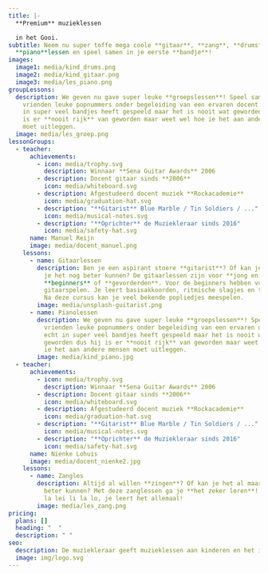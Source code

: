 ```yaml
---
title: |-
  **Premium** muzieklessen

  in het Gooi.
subtitle: Neem nu super toffe mega coole **gitaar**, **zang**, **drums** of
  **piano**lessen en speel samen in je eerste **bandje**!
images:
  image1: media/kind_drums.png
  image2: media/kind_gitaar.png
  image3: media/les_piano.png
groupLessons:
  description: We geven nu gave super leuke **groepslessen**! Speel samen met je
    vrienden leuke popnummers onder begeleiding van een ervaren docent die echt
    in super veel bandjes heeft gespeeld maar het is nooit wat geworden dus hij
    is er **nooit rijk** van geworden maar weet wel hoe ie het aan andere mensen
    moet uitleggen.
  image: media/les_groep.png
lessonGroups:
  - teacher:
      achievements:
        - icon: media/trophy.svg
          description: Winnaar **Sena Guitar Awards** 2006
        - description: Docent gitaar sinds **2006**
          icon: media/whiteboard.svg
        - description: Afgestudeerd docent muziek **Rockacademie**
          icon: media/graduation-hat.svg
        - description: "**Gitarist** Blue Marble / Tin Soldiers / ..."
          icon: media/musical-notes.svg
        - description: "**Oprichter** de Muziekleraar sinds 2016"
          icon: media/safety-hat.svg
      name: Manuel Reijn
      image: media/docent_manuel.png
    lessons:
      - name: Gitaarlessen
        description: Ben je een aspirant stoere **gitarist**? Of kan je het al maar wil
          je het nog beter kunnen? De gitaarlessen zijn voor **jong en oud**,
          **beginners** of **gevorderden**. Voor de beginners hebben voor het
          gitaarspelen. Je leert basisakkoorden, ritmische slagjes en tokkelen.
          Na deze cursus kan je veel bekende popliedjes meespelen.
        image: media/unsplash-guitarist.png
      - name: Pianolessen
        description: We geven nu gave super leuke **groepslessen**! Speel samen met je
          vrienden leuke popnummers onder begeleiding van een ervaren docent die
          echt in super veel bandjes heeft gespeeld maar het is nooit wat
          geworden dus hij is er **nooit rijk** van geworden maar weet wel hoe
          ie het aan andere mensen moet uitleggen.
        image: media/kind_piano.jpg
  - teacher:
      achievements:
        - icon: media/trophy.svg
          description: Winnaar **Sena Guitar Awards** 2006
        - description: Docent gitaar sinds **2006**
          icon: media/whiteboard.svg
        - description: Afgestudeerd docent muziek **Rockacademie**
          icon: media/graduation-hat.svg
        - description: "**Gitarist** Blue Marble / Tin Soldiers / ..."
          icon: media/musical-notes.svg
        - description: "**Oprichter** de Muziekleraar sinds 2016"
          icon: media/safety-hat.svg
      name: Nienke Lohuis
      image: media/docent_nienke2.jpg
    lessons:
      - name: Zangles
        description: Altijd al willen **zingen**? Of kan je het al maar wil je het nog
          beter kunnen? Met deze zanglessen ga je **het zeker leren**! La la la,
          la lei li la lo, je leert het allemaal!
        image: media/les_zang.png
pricing:
  plans: []
  heading: "  "
  description: " "
seo:
  description: De muziekleraar geeft muzieklessen aan kinderen en het is heel leuk.
  image: img/logo.svg
---
```

